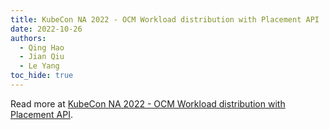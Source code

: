 ```yaml
---
title: KubeCon NA 2022 - OCM Workload distribution with Placement API
date: 2022-10-26
authors:
  - Qing Hao
  - Jian Qiu
  - Le Yang
toc_hide: true
---
```


Read more at [KubeCon NA 2022 - OCM Workload distribution with Placement API](/kubecon-na-2022-ocm-workload-distribution-with-placement-api.pdf).